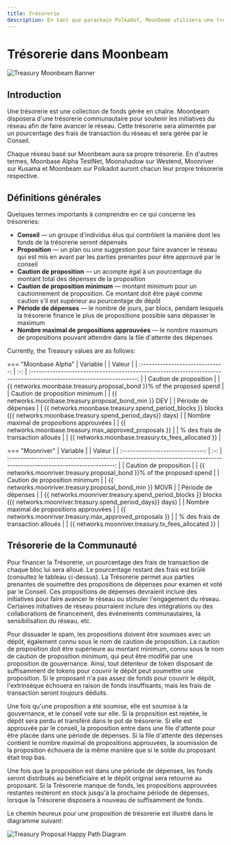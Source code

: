 ```yaml
---
title: Trésorerie
description: En tant que parachain Polkadot, Moonbeam utilisera une trésorerie en chaîne contrôlée par les membres du conseil, qui permet aux parties prenantes de soumettre des propositions pour faire avancer le réseau.
---
```


# Trésorerie dans Moonbeam

![Treasury Moonbeam Banner](/images/treasury/treasury-overview-banner.png)

## Introduction

Une trésorerie est une collection de fonds gérée en chaîne. Moonbeam disposera d'une trésorerie communautaire pour soutenir les initiatives du réseau afin de faire avancer le réseau. Cette trésorerie sera alimentée par un pourcentage des frais de transaction du réseau et sera gérée par le Conseil.

Chaque réseau basé sur Moonbeam aura sa propre trésorerie. En d'autres termes, Moonbase Alpha TestNet, Moonshadow sur Westend, Moonriver sur Kusama et Moonbeam sur Polkadot auront chacun leur propre trésorerie respective. 

## Définitions générales

Quelques termes importants à comprendre en ce qui concerne les trésoreries:

- **Conseil** — un groupe d'individus élus qui contrôlent la manière dont les fonds de la trésorerie seront dépensés
- **Proposition** — un plan ou une suggestion pour faire avancer le réseau qui est mis en avant par les parties prenantes pour être approuvé par le conseil
- **Caution de proposition** — un acompte égal à un pourcentage du montant total des dépenses de la proposition
- **Caution de proposition minimum** — montant minimum pour un cautionnement de proposition. Ce montant doit être payé comme caution s'il est supérieur au pourcentage de dépôt
- **Période de dépenses** — le nombre de jours, par blocs, pendant lesquels la trésorerie finance le plus de propositions possible sans dépasser le maximum
- **Nombre maximal de propositions approuvées** — le nombre maximum de propositions pouvant attendre dans la file d'attente des dépenses

Currently, the Treasury values are as follows:

=== "Moonbase Alpha"
    |             Variable             |     |                                                             Valeur                                                      |
    | :------------------------------: | :-: | :--------------------------------------------------------------------------------------------------------------------: |
    |           Caution de proposition          |     |                            {{ networks.moonbase.treasury.proposal_bond }}% of the proposed spend                       |
    |       Caution de proposition minimum      |     |                                  {{ networks.moonbase.treasury.proposal_bond_min }} DEV                              |
    |           Période de dépenses           |     |  {{ networks.moonbase.treasury.spend_period_blocks }} blocks ({{ networks.moonbase.treasury.spend_period_days}} days)  |
    |     Nombre maximal de propositions approuvées   |     |                                  {{ networks.moonbase.treasury.max_approved_proposals }}                               |
    |     % des frais de transaction alloués   |     |                                  {{ networks.moonbase.treasury.tx_fees_allocated }}                               |

=== "Moonriver"
    |             Variable             |     |                                                             Valeur                                                      |
    | :------------------------------: | :-: | :--------------------------------------------------------------------------------------------------------------------: |
    |           Caution de proposition          |     |                            {{ networks.moonriver.treasury.proposal_bond }}% of the proposed spend                       |
    |       Caution de proposition minimum      |     |                                  {{ networks.moonriver.treasury.proposal_bond_min }} MOVR                              |
    |           Période de dépenses           |     |  {{ networks.moonriver.treasury.spend_period_blocks }} blocks ({{ networks.moonriver.treasury.spend_period_days}} days)  |
    |     Nombre maximal de propositions approuvées   |     |                                  {{ networks.moonriver.treasury.max_approved_proposals }}                               |
     |     % des frais de transaction alloués   |     |                                  {{ networks.moonriver.treasury.tx_fees_allocated }}                               |

## Trésorerie de la Communauté

Pour financer la Trésorerie, un pourcentage des frais de transaction de chaque bloc lui sera alloué. Le pourcentage restant des frais est brûlé (consultez le tableau ci-dessus). La Trésorerie permet aux parties prenantes de soumettre des propositions de dépenses pour examen et voté par le Conseil. Ces propositions de dépenses devraient inclure des initiatives pour faire avancer le réseau ou stimuler l'engagement du réseau. Certaines initiatives de réseau pourraient inclure des intégrations ou des collaborations de financement, des événements communautaires, la sensibilisation du réseau, etc. 

Pour dissuader le spam, les propositions doivent être soumises avec un dépôt, également connu sous le nom de caution de proposition. La caution de proposition doit être supérieure au montant minimum, connu sous le nom de caution de proposition minimum, qui peut être modifié par une proposition de gouvernance. Ainsi, tout détenteur de token disposant de suffisamment de tokens pour couvrir le dépôt peut soumettre une proposition. Si le proposant n'a pas assez de fonds pour couvrir le dépôt, l'extrinsèque échouera en raison de fonds insuffisants, mais les frais de transaction seront toujours déduits. 

Une fois qu'une proposition a été soumise, elle est soumise à la gouvernance, et le conseil vote sur elle. Si la proposition est rejetée, le dépôt sera perdu et transféré dans le pot de trésorerie. Si elle est approuvée par le conseil, la proposition entre dans une file d'attente pour être placée dans une période de dépenses. Si la file d'attente des dépenses contient le nombre maximal de propositions approuvées, la soumission de la proposition échouera de la même manière que si le solde du proposant était trop bas.

Une fois que la proposition est dans une période de dépenses, les fonds seront distribués au bénéficiaire et le dépôt original sera retourné au proposant. Si la Trésorerie manque de fonds, les propositions approuvées restantes resteront en stock jusqu'à la prochaine période de dépenses, lorsque la Trésorerie disposera à nouveau de suffisamment de fonds.

Le chemin heureux pour une proposition de trésorerie est illustré dans le diagramme suivant:

![Treasury Proposal Happy Path Diagram](/images/treasury/treasury-proposal-roadmap.png)
